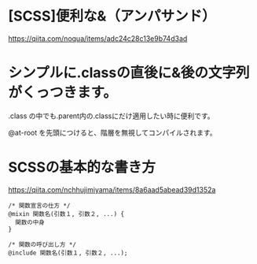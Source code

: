# [SCSS]便利な&（アンパサンド）

https://qiita.com/noqua/items/adc24c28c13e9b74d3ad

# シンプルに.classの直後に&後の文字列がくっつきます。

.class の中でも.parent内の.classにだけ適用したい時に便利です。

@at-root を先頭につけると、階層を無視してコンパイルされます。

# SCSSの基本的な書き方
https://qiita.com/nchhujimiyama/items/8a6aad5abead39d1352a
```
/* 関数宣言の仕方 */
@mixin 関数名(引数１, 引数２, ...) {
  関数の中身
}

/* 関数の呼び出し方 */
@include 関数名(引数１, 引数２, ...);
```
